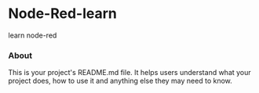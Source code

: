 Node-Red-learn
==============

learn node-red

### About

This is your project's README.md file. It helps users understand what your
project does, how to use it and anything else they may need to know.

